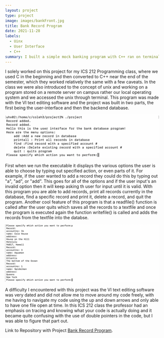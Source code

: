 ```yaml
---
layout: project
type: project
image: images/bankFront.jpg
title: Bank Record Program
date: 2021-11-28
labels:
  - Uinx
  - User Interface
  - C++
summary: I built a simple mock banking program with C++ ran on terminal
---
```



I solely worked on this project for my ICS 212 Programming class, where we used C in the beginning and then converted to C++ near the end of the semester, which they worked relatively the same with a few caveats. In the class we were also introduced to the concept of unix and working on a program stored on a remote server on campus rather our local operating system and we accessed the unix through terminal. This program was made with the VI text editing software and the project was built in two parts, the first being the user-interface and then the backend database.

<img class="ui medium right floated rounded image" src="/images/bankUI.png">

First when we run the executable it displays the various options the user is able to choose by typing out specified action, or even parts of it. For example, if the user wanted to add a record they could do this by typing out "a", "ad", or "add". This goes for all of the options and if the user input's an invalid option then it will keep asking th user for input until it is valid. With this program you are able to add records, print all records currently in the database, find a specific record and print it, delete a record, and quit the program. Another cool feature of this program is that a readfile() function is called after the user quits which saves all the records to a textfile and once the program is executed again the function writefile() is called and adds the records from the textfile into the databse.

<img class="ui medium right floated rounded image" src="/images/bankRecords.png">

A difficulty I encountered with this project was the VI text editing software was very dated and did not allow me to move around my code freely, with me having to navigate my code using the up and down arrows and only able to have one file open at time. In this ICS 212 class the professor had an emphasis on tracing and knowing what your code is actually doing and it became quite confusing with the use of double pointers in the code, but I was able to figure that part out.

Link to Repository with Project [Bank Record Program](https://github.com/Cole-House/Banking-Software-on-Unix).

